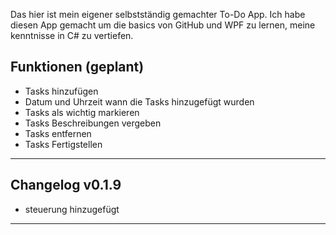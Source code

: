 Das hier ist mein eigener selbstständig gemachter To-Do App. Ich habe diesen App gemacht um die basics von GitHub und WPF zu lernen, meine kenntnisse in C# zu vertiefen.

Funktionen (geplant)
--------------------------------------------------------------------------

- Tasks hinzufügen
- Datum und Uhrzeit wann die Tasks hinzugefügt wurden
- Tasks als wichtig markieren
- Tasks Beschreibungen vergeben
- Tasks entfernen
- Tasks Fertigstellen

--------------------------------------------------------------------------

Changelog v0.1.9
--------------------------------------------------------------------------

- steuerung hinzugefügt

__________________________________________________________________________
